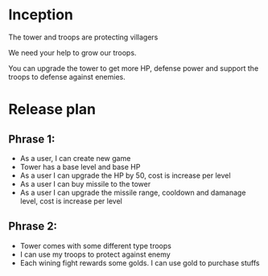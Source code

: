 # Inception

The tower and troops are protecting villagers

We need your help to grow our troops.

You can upgrade the tower to get more HP, defense power and support the troops to defense against enemies.

# Release plan

## Phrase 1:

- As a user, I can create new game
- Tower has a base level and base HP
- As a user I can upgrade the HP by 50, cost is increase per level
- As a user I can buy missile to the tower 
- As a user I can upgrade the missile range, cooldown and damanage level, cost is increase per level

## Phrase 2:

- Tower comes with some different type troops
- I can use my troops to protect against enemy
- Each wining fight rewards some golds. I can use gold to purchase stuffs
